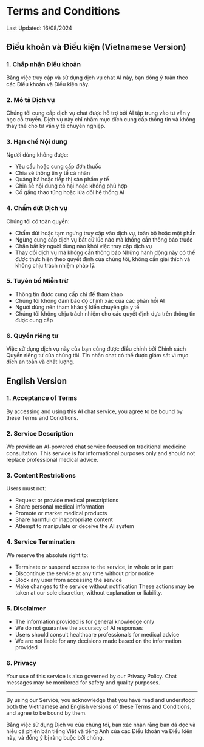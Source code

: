 # Terms and Conditions
Last Updated: 16/08/2024

## Điều khoản và Điều kiện (Vietnamese Version)

### 1. Chấp nhận Điều khoản
Bằng việc truy cập và sử dụng dịch vụ chat AI này, bạn đồng ý tuân theo các Điều khoản và Điều kiện này.

### 2. Mô tả Dịch vụ
Chúng tôi cung cấp dịch vụ chat được hỗ trợ bởi AI tập trung vào tư vấn y học cổ truyền. Dịch vụ này chỉ nhằm mục đích cung cấp thông tin và không thay thế cho tư vấn y tế chuyên nghiệp.

### 3. Hạn chế Nội dung
Người dùng không được:
- Yêu cầu hoặc cung cấp đơn thuốc
- Chia sẻ thông tin y tế cá nhân
- Quảng bá hoặc tiếp thị sản phẩm y tế
- Chia sẻ nội dung có hại hoặc không phù hợp
- Cố gắng thao túng hoặc lừa dối hệ thống AI

### 4. Chấm dứt Dịch vụ
Chúng tôi có toàn quyền:
- Chấm dứt hoặc tạm ngưng truy cập vào dịch vụ, toàn bộ hoặc một phần
- Ngừng cung cấp dịch vụ bất cứ lúc nào mà không cần thông báo trước
- Chặn bất kỳ người dùng nào khỏi việc truy cập dịch vụ
- Thay đổi dịch vụ mà không cần thông báo
Những hành động này có thể được thực hiện theo quyết định của chúng tôi, không cần giải thích và không chịu trách nhiệm pháp lý.

### 5. Tuyên bố Miễn trừ
- Thông tin được cung cấp chỉ để tham khảo
- Chúng tôi không đảm bảo độ chính xác của các phản hồi AI
- Người dùng nên tham khảo ý kiến chuyên gia y tế
- Chúng tôi không chịu trách nhiệm cho các quyết định dựa trên thông tin được cung cấp

### 6. Quyền riêng tư
Việc sử dụng dịch vụ này của bạn cũng được điều chỉnh bởi Chính sách Quyền riêng tư của chúng tôi. Tin nhắn chat có thể được giám sát vì mục đích an toàn và chất lượng.

## English Version

### 1. Acceptance of Terms
By accessing and using this AI chat service, you agree to be bound by these Terms and Conditions.

### 2. Service Description
We provide an AI-powered chat service focused on traditional medicine consultation. This service is for informational purposes only and should not replace professional medical advice.

### 3. Content Restrictions
Users must not:
- Request or provide medical prescriptions
- Share personal medical information
- Promote or market medical products
- Share harmful or inappropriate content
- Attempt to manipulate or deceive the AI system

### 4. Service Termination
We reserve the absolute right to:
- Terminate or suspend access to the service, in whole or in part
- Discontinue the service at any time without prior notice
- Block any user from accessing the service
- Make changes to the service without notification
These actions may be taken at our sole discretion, without explanation or liability.

### 5. Disclaimer
- The information provided is for general knowledge only
- We do not guarantee the accuracy of AI responses
- Users should consult healthcare professionals for medical advice
- We are not liable for any decisions made based on the information provided

### 6. Privacy
Your use of this service is also governed by our Privacy Policy. Chat messages may be monitored for safety and quality purposes.

---

By using our Service, you acknowledge that you have read and understood both the Vietnamese and English versions of these Terms and Conditions, and agree to be bound by them.

Bằng việc sử dụng Dịch vụ của chúng tôi, bạn xác nhận rằng bạn đã đọc và hiểu cả phiên bản tiếng Việt và tiếng Anh của các Điều khoản và Điều kiện này, và đồng ý bị ràng buộc bởi chúng. 